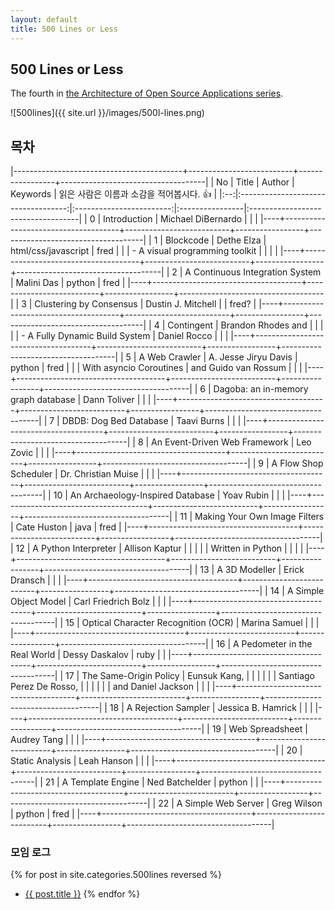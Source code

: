 ```yaml
---
layout: default
title: 500 Lines or Less
---
```


## 500 Lines or Less

The fourth in [the Architecture of Open Source Applications series](http://aosabook.org/).

![500lines]({{ site.url }}/images/500l-lines.png)

## 목차

|------------------------------------------+--------------------------+-----------------+------------------------------------|
| No | Title                               | Author                   | Keywords        | 읽은 사람은 이름과 소감을 적어봅시다. :+1:  |
|:--:|:-----------------------------------:|:------------------------:|:----------------|:-----------------------------------|
| 0  | Introduction                        |  Michael DiBernardo      |                 |                                    |
|----+-------------------------------------+--------------------------+-----------------+------------------------------------|
| 1  | Blockcode                           | Dethe Elza               | html/css/javascript | fred                           |
|    |  - A visual programming toolkit     |                          |                 |                                    |
|----+-------------------------------------+--------------------------+-----------------+------------------------------------|
| 2  | A Continuous Integration System     | Malini Das               | python          | fred                               |
|----+-------------------------------------+--------------------------+-----------------+------------------------------------|
| 3  | Clustering by Consensus             | Dustin J. Mitchell       |                 | fred?                              |
|----+-------------------------------------+--------------------------+-----------------+------------------------------------|
| 4  | Contingent                          | Brandon Rhodes and       |                 |                                    |
|    |  - A Fully Dynamic Build System     | Daniel Rocco             |                 |                                    |
|----+-------------------------------------+--------------------------+-----------------+------------------------------------|
| 5  | A Web Crawler                       | A. Jesse Jiryu Davis     | python          | fred                               |
|    | With asyncio Coroutines             | and Guido van Rossum     |                 |                                    |
|----+-------------------------------------+--------------------------+-----------------+------------------------------------|
| 6  | Dagoba: an in-memory graph database | Dann Toliver             |                 |                                    |
|----+-------------------------------------+--------------------------+-----------------+------------------------------------|
| 7  | DBDB: Dog Bed Database              | Taavi Burns              |                 |                                    |
|----+-------------------------------------+--------------------------+-----------------+------------------------------------|
| 8  | An Event-Driven Web Framework       | Leo Zovic                |                 |                                    |
|----+-------------------------------------+--------------------------+-----------------+------------------------------------|
| 9  | A Flow Shop Scheduler               | Dr. Christian Muise      |                 |                                    |
|----+-------------------------------------+--------------------------+-----------------+------------------------------------|
| 10 | An Archaeology-Inspired Database    | Yoav Rubin               |                 |                                    |
|----+-------------------------------------+--------------------------+-----------------+------------------------------------|
| 11 | Making Your Own Image Filters       | Cate Huston              | java            | fred                               |
|----+-------------------------------------+--------------------------+-----------------+------------------------------------|
| 12 | A Python Interpreter                | Allison Kaptur           |                 |                                    |
|    | Written in Python                   |                          |                 |                                    |
|----+-------------------------------------+--------------------------+-----------------+------------------------------------|
| 13 | A 3D Modeller                       | Erick Dransch            |                 |                                    |
|----+-------------------------------------+--------------------------+-----------------+------------------------------------|
| 14 | A Simple Object Model               | Carl Friedrich Bolz      |                 |                                    |
|----+-------------------------------------+--------------------------+-----------------+------------------------------------|
| 15 | Optical Character Recognition (OCR) | Marina Samuel            |                 |                                    |
|----+-------------------------------------+--------------------------+-----------------+------------------------------------|
| 16 | A Pedometer in the Real World       | Dessy Daskalov           | ruby            |                                    |
|----+-------------------------------------+--------------------------+-----------------+------------------------------------|
| 17 | The Same-Origin Policy              | Eunsuk Kang,             |                 |                                    |
|    |                                     | Santiago Perez De Rosso, |                 |                                    |
|    |                                     | and Daniel Jackson       |                 |                                    |
|----+-------------------------------------+--------------------------+-----------------+------------------------------------|
| 18 | A Rejection Sampler                 | Jessica B. Hamrick       |                 |                                    |
|----+-------------------------------------+--------------------------+-----------------+------------------------------------|
| 19 | Web Spreadsheet                     | Audrey Tang              |                 |                                    |
|----+-------------------------------------+--------------------------+-----------------+------------------------------------|
| 20 | Static Analysis                     | Leah Hanson              |                 |                                    |
|----+-------------------------------------+--------------------------+-----------------+------------------------------------|
| 21 | A Template Engine                   | Ned Batchelder           | python          |                                    |
|----+-------------------------------------+--------------------------+-----------------+------------------------------------|
| 22 | A Simple Web Server                 | Greg Wilson              | python          | fred                               |
|----+-------------------------------------+--------------------------+-----------------+------------------------------------|


### 모임 로그

{% for post in site.categories.500lines reversed %}
* <a href="{{ post.url }}">{{ post.title }}</a>
{% endfor %}
